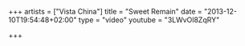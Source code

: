 +++
artists = ["Vista China"]
title = "Sweet Remain"
date = "2013-12-10T19:54:48+02:00"
type = "video"
youtube = "3LWvOl8ZqRY"

+++
